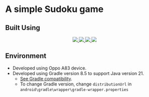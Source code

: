 # A simple Sudoku game



## Built Using
<p align='center'>
  <a href='https://www.typescriptlang.org'>
    <img src='https://skillicons.dev/icons?i=ts' />
  </a>
  <a href='https://reactnative.dev'>
    <img src='https://skillicons.dev/icons?i=react' />
  </a>
  <a href='https://redux.js.org/'>
    <img src='https://skillicons.dev/icons?i=redux' />
  </a>
  <a href='https://supabase.com'>
    <img src='https://skillicons.dev/icons?i=supabase' />
  </a>
</p>



## Environment
- Developed using Oppo A83 device.
- Developed using Gradle version 8.5 to support Java version 21.
    - [See Gradle compatibility](https://docs.gradle.org/current/userguide/compatibility.html).
    - To change Gradle version, change `distributionUrl` in `android\gradle\wrapper\gradle-wrapper.properties`
